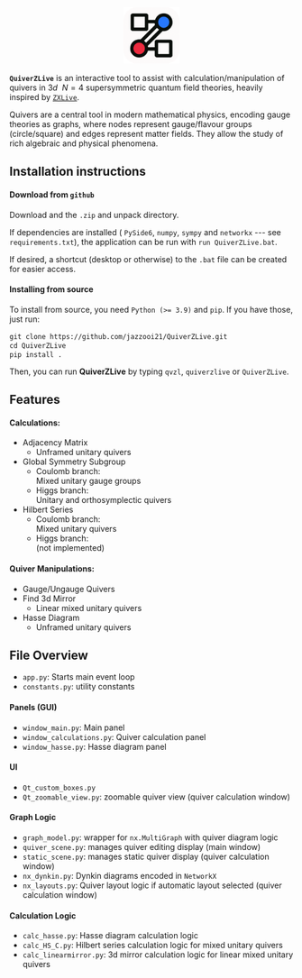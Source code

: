 <p align="center">
  <img src="./quiverzlive/icons/logo.png" alt="logo" width="100"/>
</p>

**`QuiverZLive`** is an interactive tool to assist with calculation/manipulation of quivers in $3d\ \ N=4$ supersymmetric quantum field theories, heavily inspired by [`ZXLive`](https://github.com/zxcalc/zxlive).

Quivers are a central tool in modern mathematical physics, encoding gauge theories as graphs, where nodes represent gauge/flavour groups (circle/square) and edges represent matter fields. They allow the study of rich algebraic and physical phenomena.


## Installation instructions

#### Download from `github`
Download and the `.zip` and unpack directory. 

If dependencies are installed (	`PySide6`, `numpy`, `sympy` and `networkx` --- see `requirements.txt`), the application can be run with `run QuiverZLive.bat`.

If desired, a shortcut (desktop or otherwise) to the `.bat` file can be created for easier access.

#### Installing from source
To install from source, you need `Python (>= 3.9)` and `pip`. If you have those, just run:

    git clone https://github.com/jazzooi21/QuiverZLive.git
    cd QuiverZLive
    pip install .

Then, you can run **QuiverZLive** by typing `qvzl`, `quiverzlive` or `QuiverZLive`.




## Features

#### Calculations:

- Adjacency Matrix
	+ Unframed unitary quivers
- Global Symmetry Subgroup
	+ Coulomb branch:\
	  Mixed unitary gauge groups
	+ Higgs branch:\
	  Unitary and orthosymplectic quivers
- Hilbert Series
	+ Coulomb branch:\
	  Mixed unitary quivers
	+ Higgs branch:\
	  (not implemented)

#### Quiver Manipulations:

- Gauge/Ungauge Quivers
- Find 3d Mirror
	+ Linear mixed unitary quivers
- Hasse Diagram
	+ Unframed unitary quivers


## File Overview
- `app.py`: Starts main event loop	
- `constants.py`: utility constants

#### Panels (GUI)
- `window_main.py`: Main panel
- `window_calculations.py`: Quiver calculation panel
- `window_hasse.py`: Hasse diagram panel

#### UI
- `Qt_custom_boxes.py`
- `Qt_zoomable_view.py`: zoomable quiver view (quiver calculation window)

#### Graph Logic
- `graph_model.py`: wrapper for `nx.MultiGraph` with quiver diagram logic
- `quiver_scene.py`: manages quiver editing display (main window)
- `static_scene.py`: manages static quiver display (quiver calculation window)
- `nx_dynkin.py`: Dynkin diagrams encoded in `NetworkX`
- `nx_layouts.py`: Quiver layout logic if automatic layout selected (quiver calculation window)


#### Calculation Logic
- `calc_hasse.py`: Hasse diagram calculation logic
- `calc_HS_C.py`: Hilbert series calculation logic for mixed unitary quivers
- `calc_linearmirror.py`: 3d mirror calculation logic for linear mixed unitary quivers

